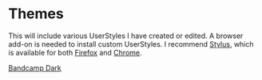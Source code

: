# Themes
This will include various UserStyles I have created or edited. A browser add-on is needed to install custom UserStyles. I recommend [Stylus](https://github.com/openstyles/stylus), which is available for both [Firefox](https://addons.mozilla.org/en-US/firefox/addon/styl-us/) and [Chrome](https://chrome.google.com/webstore/detail/stylus/clngdbkpkpeebahjckkjfobafhncgmne?hl).



[Bandcamp Dark](https://github.com/jasuthemes/userstyles/tree/master/Bandcamp%20Dark)

